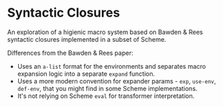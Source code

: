 # Syntactic Closures
An exploration of a higienic macro system based on Bawden & Rees syntactic closures implemented in a subset of Scheme.

Differences from the Bawden & Rees paper:
- Uses an `a-list` format for the environments and separates macro expansion logic into a separate `expand` function.
- Uses a more modern convention for expander params - `exp`, `use-env`, `def-env`, that you might find in some Scheme implementations.
- It's not relying on Scheme `eval` for transformer interpretation.
